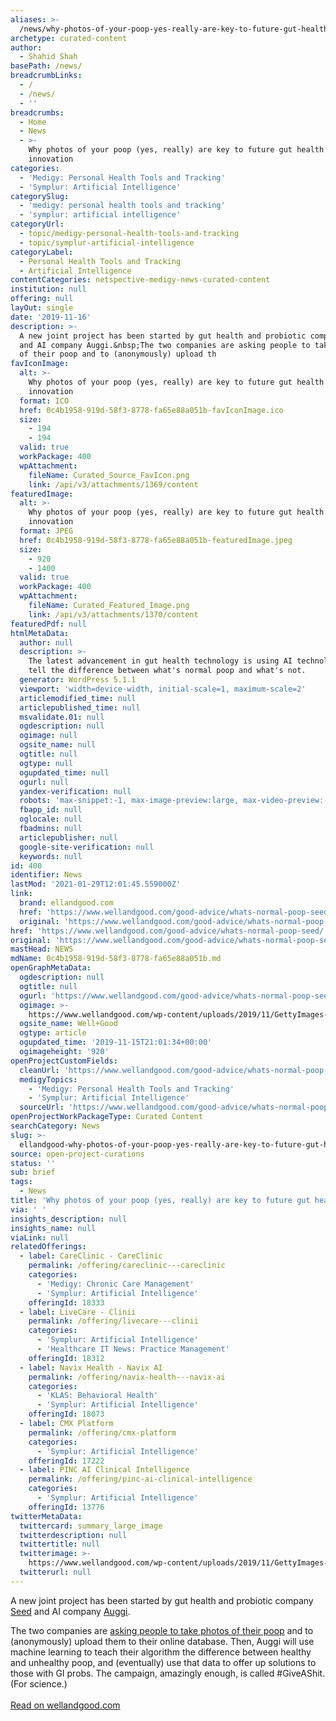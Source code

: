 ```yaml
---
aliases: >-
  /news/why-photos-of-your-poop-yes-really-are-key-to-future-gut-health-innovation
archetype: curated-content
author:
  - Shahid Shah
basePath: /news/
breadcrumbLinks:
  - /
  - /news/
  - ''
breadcrumbs:
  - Home
  - News
  - >-
    Why photos of your poop (yes, really) are key to future gut health
    innovation
categories:
  - 'Medigy: Personal Health Tools and Tracking'
  - 'Symplur: Artificial Intelligence'
categorySlug:
  - 'medigy: personal health tools and tracking'
  - 'symplur: artificial intelligence'
categoryUrl:
  - topic/medigy-personal-health-tools-and-tracking
  - topic/symplur-artificial-intelligence
categoryLabel:
  - Personal Health Tools and Tracking
  - Artificial Intelligence
contentCategories: netspective-medigy-news-curated-content
institution: null
offering: null
layOut: single
date: '2019-11-16'
description: >-
  A new joint project has been started by gut health and probiotic company Seed
  and AI company Auggi.&nbsp;The two companies are asking people to take photos
  of their poop and to (anonymously) upload th
favIconImage:
  alt: >-
    Why photos of your poop (yes, really) are key to future gut health
    innovation
  format: ICO
  href: 0c4b1958-919d-58f3-8778-fa65e88a051b-favIconImage.ico
  size:
    - 194
    - 194
  valid: true
  workPackage: 400
  wpAttachment:
    fileName: Curated_Source_FavIcon.png
    link: /api/v3/attachments/1369/content
featuredImage:
  alt: >-
    Why photos of your poop (yes, really) are key to future gut health
    innovation
  format: JPEG
  href: 0c4b1958-919d-58f3-8778-fa65e88a051b-featuredImage.jpeg
  size:
    - 920
    - 1400
  valid: true
  workPackage: 400
  wpAttachment:
    fileName: Curated_Featured_Image.png
    link: /api/v3/attachments/1370/content
featuredPdf: null
htmlMetaData:
  author: null
  description: >-
    The latest advancement in gut health technology is using AI technology to
    tell the difference between what's normal poop and what's not.
  generator: WordPress 5.1.1
  viewport: 'width=device-width, initial-scale=1, maximum-scale=2'
  articlemodified_time: null
  articlepublished_time: null
  msvalidate.01: null
  ogdescription: null
  ogimage: null
  ogsite_name: null
  ogtitle: null
  ogtype: null
  ogupdated_time: null
  ogurl: null
  yandex-verification: null
  robots: 'max-snippet:-1, max-image-preview:large, max-video-preview:-1'
  fbapp_id: null
  oglocale: null
  fbadmins: null
  articlepublisher: null
  google-site-verification: null
  keywords: null
id: 400
identifier: News
lastMod: '2021-01-29T12:01:45.559000Z'
link:
  brand: ellandgood.com
  href: 'https://www.wellandgood.com/good-advice/whats-normal-poop-seed/'
  original: 'https://www.wellandgood.com/good-advice/whats-normal-poop-seed/'
href: 'https://www.wellandgood.com/good-advice/whats-normal-poop-seed/'
original: 'https://www.wellandgood.com/good-advice/whats-normal-poop-seed/'
mastHead: NEWS
mdName: 0c4b1958-919d-58f3-8778-fa65e88a051b.md
openGraphMetaData:
  ogdescription: null
  ogtitle: null
  ogurl: 'https://www.wellandgood.com/good-advice/whats-normal-poop-seed/'
  ogimage: >-
    https://www.wellandgood.com/wp-content/uploads/2019/11/GettyImages-whats-normal-poop-HalfpointImages.jpeg
  ogsite_name: Well+Good
  ogtype: article
  ogupdated_time: '2019-11-15T21:01:34+00:00'
  ogimageheight: '920'
openProjectCustomFields:
  cleanUrl: 'https://www.wellandgood.com/good-advice/whats-normal-poop-seed/'
  medigyTopics:
    - 'Medigy: Personal Health Tools and Tracking'
    - 'Symplur: Artificial Intelligence'
  sourceUrl: 'https://www.wellandgood.com/good-advice/whats-normal-poop-seed/'
openProjectWorkPackageType: Curated Content
searchCategory: News
slug: >-
  ellandgood-why-photos-of-your-poop-yes-really-are-key-to-future-gut-health-innovation
source: open-project-curations
status: ''
sub: brief
tags:
  - News
title: 'Why photos of your poop (yes, really) are key to future gut health innovation'
via: ' '
insights_description: null
insights_name: null
viaLink: null
relatedOfferings:
  - label: CareClinic - CareClinic
    permalink: /offering/careclinic---careclinic
    categories:
      - 'Medigy: Chronic Care Management'
      - 'Symplur: Artificial Intelligence'
    offeringId: 18333
  - label: LiveCare - Clinii
    permalink: /offering/livecare---clinii
    categories:
      - 'Symplur: Artificial Intelligence'
      - 'Healthcare IT News: Practice Management'
    offeringId: 18312
  - label: Navix Health - Navix AI
    permalink: /offering/navix-health---navix-ai
    categories:
      - 'KLAS: Behavioral Health'
      - 'Symplur: Artificial Intelligence'
    offeringId: 18073
  - label: CMX Platform
    permalink: /offering/cmx-platform
    categories:
      - 'Symplur: Artificial Intelligence'
    offeringId: 17222
  - label: PINC AI Clinical Intelligence
    permalink: /offering/pinc-ai-clinical-intelligence
    categories:
      - 'Symplur: Artificial Intelligence'
    offeringId: 13776
twitterMetaData:
  twittercard: summary_large_image
  twitterdescription: null
  twittertitle: null
  twitterimage: >-
    https://www.wellandgood.com/wp-content/uploads/2019/11/GettyImages-whats-normal-poop-HalfpointImages.jpeg
  twitterurl: null
---
```

<p>A new joint project has been started by gut health and probiotic company <a href="https://seed.com/">Seed</a> and AI company <a href="https://www.auggi.ai/">Auggi</a>.&nbsp;</p><p>The two companies are <a href="https://seed.com/poop/">asking people to take photos of their poop</a> and to (anonymously) upload them to their online database. Then, Auggi will use machine learning to teach their algorithm the difference between healthy and unhealthy poop, and (eventually) use that data to offer up solutions to those with GI probs. The campaign, amazingly enough, is called #GiveAShit. (For science.)<br><br><a href="https://www.wellandgood.com/good-advice/whats-normal-poop-seed/">Read on wellandgood.com</a></p>